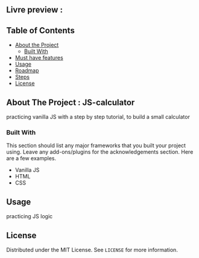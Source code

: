 ## Livre preview : 




<!-- TABLE OF CONTENTS -->
## Table of Contents

* [About the Project](#about-the-project)
  * [Built With](#built-with)
* [Must have features](#mustHavefeatures)
* [Usage](#usage)
* [Roadmap](#roadmap)
* [Steps](#contributing)
* [License](#license)



<!-- ABOUT THE PROJECT -->
## About The Project :  JS-calculator

practicing vanilla JS with a step by step tutorial, to build a small calculator

### Built With
This section should list any major frameworks that you built your project using. Leave any add-ons/plugins for the acknowledgements section. Here are a few examples.
* Vanilla JS
* HTML
* CSS




<!-- USAGE EXAMPLES -->
## Usage


practicing JS logic


<!-- LICENSE -->
## License

Distributed under the MIT License. See `LICENSE` for more information.






